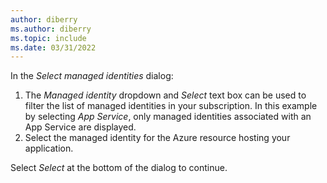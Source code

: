 ```yaml
---
author: diberry
ms.author: diberry
ms.topic: include
ms.date: 03/31/2022
---
```

In the *Select managed identities* dialog:

1. The *Managed identity* dropdown and *Select* text box can be used to filter the list of managed identities in your subscription.  In this example by selecting *App Service*, only managed identities associated with an App Service are displayed.
1. Select the managed identity for the Azure resource hosting your application.

Select *Select* at the bottom of the dialog to continue.

